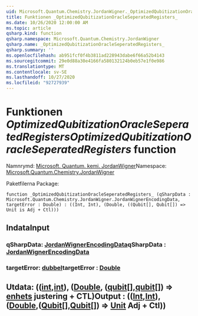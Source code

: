 ```yaml
---
uid: Microsoft.Quantum.Chemistry.JordanWigner._OptimizedQubitizationOracleSeperatedRegisters_
title: Funktionen _OptimizedQubitizationOracleSeperatedRegisters_
ms.date: 10/26/2020 12:00:00 AM
ms.topic: article
qsharp.kind: function
qsharp.namespace: Microsoft.Quantum.Chemistry.JordanWigner
qsharp.name: _OptimizedQubitizationOracleSeperatedRegisters_
qsharp.summary: ''
ms.openlocfilehash: ab951fcf0f4b3811ad228943dabe6f66a52b4143
ms.sourcegitcommit: 29e0d88a30e4166fa580132124b0eb57e1f0e986
ms.translationtype: MT
ms.contentlocale: sv-SE
ms.lasthandoff: 10/27/2020
ms.locfileid: "92727939"
---
```

# <a name="_optimizedqubitizationoracleseperatedregisters_-function"></a><span data-ttu-id="99a39-102">Funktionen _OptimizedQubitizationOracleSeperatedRegisters_</span><span class="sxs-lookup"><span data-stu-id="99a39-102">_OptimizedQubitizationOracleSeperatedRegisters_ function</span></span>

<span data-ttu-id="99a39-103">Namnrymd: [Microsoft. Quantum. kemi. JordanWigner](xref:Microsoft.Quantum.Chemistry.JordanWigner)</span><span class="sxs-lookup"><span data-stu-id="99a39-103">Namespace: [Microsoft.Quantum.Chemistry.JordanWigner](xref:Microsoft.Quantum.Chemistry.JordanWigner)</span></span>

<span data-ttu-id="99a39-104">Paketfilerna [](https://nuget.org/packages/)</span><span class="sxs-lookup"><span data-stu-id="99a39-104">Package: [](https://nuget.org/packages/)</span></span>




```qsharp
function _OptimizedQubitizationOracleSeperatedRegisters_ (qSharpData : Microsoft.Quantum.Chemistry.JordanWigner.JordanWignerEncodingData, targetError : Double) : ((Int, Int), (Double, ((Qubit[], Qubit[]) => Unit is Adj + Ctl)))
```


## <a name="input"></a><span data-ttu-id="99a39-105">Indata</span><span class="sxs-lookup"><span data-stu-id="99a39-105">Input</span></span>

### <a name="qsharpdata--jordanwignerencodingdata"></a><span data-ttu-id="99a39-106">qSharpData: [JordanWignerEncodingData](xref:Microsoft.Quantum.Chemistry.JordanWigner.JordanWignerEncodingData)</span><span class="sxs-lookup"><span data-stu-id="99a39-106">qSharpData : [JordanWignerEncodingData](xref:Microsoft.Quantum.Chemistry.JordanWigner.JordanWignerEncodingData)</span></span>




### <a name="targeterror--double"></a><span data-ttu-id="99a39-107">targetError: [dubbel](xref:microsoft.quantum.lang-ref.double)</span><span class="sxs-lookup"><span data-stu-id="99a39-107">targetError : [Double](xref:microsoft.quantum.lang-ref.double)</span></span>





## <a name="output--intintdoublequbitqubit--unit-adj--ctl"></a><span data-ttu-id="99a39-108">Utdata: (([int](xref:microsoft.quantum.lang-ref.int),[int](xref:microsoft.quantum.lang-ref.int)), ([Double](xref:microsoft.quantum.lang-ref.double), ([qubit](xref:microsoft.quantum.lang-ref.qubit)[],[qubit](xref:microsoft.quantum.lang-ref.qubit)[]) => [enhets](xref:microsoft.quantum.lang-ref.unit) justering + CTL)</span><span class="sxs-lookup"><span data-stu-id="99a39-108">Output : (([Int](xref:microsoft.quantum.lang-ref.int),[Int](xref:microsoft.quantum.lang-ref.int)),([Double](xref:microsoft.quantum.lang-ref.double),([Qubit](xref:microsoft.quantum.lang-ref.qubit)[],[Qubit](xref:microsoft.quantum.lang-ref.qubit)[]) => [Unit](xref:microsoft.quantum.lang-ref.unit) Adj + Ctl))</span></span>

